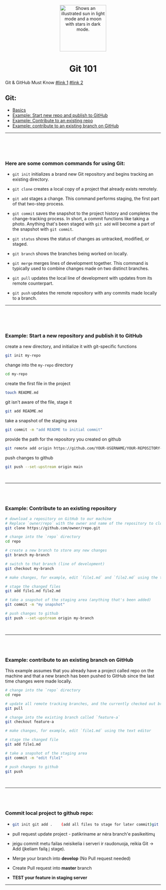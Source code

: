 <p align="center"><img width="150" alt="Shows an illustrated sun in light mode and a moon with stars in dark mode." src="https://git-scm.com/images/logos/downloads/Git-Logo-White.svg"></p>

<h1 align="center">Git 101</h1>

Git & GitHub Must Know [#link 1](https://dev.to/juni/git-and-github---must-know-commands-to-make-your-first-commit-333c)
[#link 2](https://learn.microsoft.com/en-us/training/modules/intro-to-git/2-exercise-configure-git)

## Git:
  - [Basics](#here-are-some-common-commands-for-using-git)
  - [Example: Start new repo and publish to GitHub](#example-start-a-new-repository-and-publish-it-to-github)
  - [Example: Contribute to an existing repo](#example-contribute-to-an-existing-repository)
  - [Example: contribute to an existing branch on GitHub](#example-contribute-to-an-existing-branch-on-github)
<!--   - [If Composer & MySQL Installed](#computer-if-composer--mysql-installed)
  - [Start Project](#computer-start-existing-project)
  - [If something fails](#bangbang-if-project-doesnt-start-properly-try)
 -->
 
<hr/>
<br />
<br />
<br />

### Here are some common commands for using Git:

-  ``git init`` initializes a brand new Git repository and begins tracking an existing directory.

-  ``git clone`` creates a local copy of a project that already exists remotely.

-  ``git add`` stages a change. This command performs staging, the first part of that two-step process.

-  ``git commit`` saves the snapshot to the project history and completes the change-tracking process. In short, a commit functions like taking a photo. Anything that's been staged with ``git add`` will become a part of the snapshot with ``git commit``.

-  ``git status`` shows the status of changes as untracked, modified, or staged.

-  ``git branch`` shows the branches being worked on locally.

-  ``git merge`` merges lines of development together. This command is typically used to combine changes made on two distinct branches.

-  ``git pull`` updates the local line of development with updates from its remote counterpart.

-  ``git push`` updates the remote repository with any commits made locally to a branch.

<hr/>
<br />
<br />
<br />

### Example: Start a new repository and publish it to GitHub

  create a new directory, and initialize it with git-specific functions
  ```bash
  git init my-repo
  ```

  change into the `my-repo` directory
  ```bash
  cd my-repo
  ```

  create the first file in the project
  ```bash
  touch README.md
  ```

  git isn't aware of the file, stage it
  ```bash
  git add README.md
  ```

  take a snapshot of the staging area
  ```bash
  git commit -m "add README to initial commit"
  ```

  provide the path for the repository you created on github
  ```bash
  git remote add origin https://github.com/YOUR-USERNAME/YOUR-REPOSITORY-NAME.git
  ```

  push changes to github
  ```bash
  git push --set-upstream origin main
  ```
    
<br />
<hr/>
<br />
<br />

### Example: Contribute to an existing repository

  ```bash
  # download a repository on GitHub to our machine
  # Replace `owner/repo` with the owner and name of the repository to clone
  git clone https://github.com/owner/repo.git

  # change into the `repo` directory
  cd repo

  # create a new branch to store any new changes
  git branch my-branch

  # switch to that branch (line of development)
  git checkout my-branch

  # make changes, for example, edit `file1.md` and `file2.md` using the text editor

  # stage the changed files
  git add file1.md file2.md

  # take a snapshot of the staging area (anything that's been added)
  git commit -m "my snapshot"

  # push changes to github
  git push --set-upstream origin my-branch
  ```
  
<br />
<hr/>
<br />
<br />

### Example: contribute to an existing branch on GitHub
This example assumes that you already have a project called repo on the machine and that a new branch has been pushed to GitHub since the last time changes were made locally.

```bash
# change into the `repo` directory
cd repo

# update all remote tracking branches, and the currently checked out branch
git pull

# change into the existing branch called `feature-a`
git checkout feature-a

# make changes, for example, edit `file1.md` using the text editor

# stage the changed file
git add file1.md

# take a snapshot of the staging area
git commit -m "edit file1"

# push changes to github
git push
```

<br />
<hr/>
<br />
<br />

### Commit local project to github repo:

   - ```bash
     git init git add .    (add all files to stage for later commit)git commit -m "Message to describe commit."
     ```
-  pull request update project - patikriname ar nėra branch'e pasikeitimų
-  jeigu commit metu failas neisikelia i serveri ir raudonuoja, reikia Git -> Add (įkeliam failą į stage).

-  Merge your branch into **develop** (No Pull request needed)
-  Create Pull request into **master** branch
-  **TEST your feature in staging server**


<hr/>

